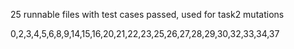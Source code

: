 25 runnable files with test cases passed, used for task2 mutations

0,2,3,4,5,6,8,9,14,15,16,20,21,22,23,25,26,27,28,29,30,32,33,34,37





